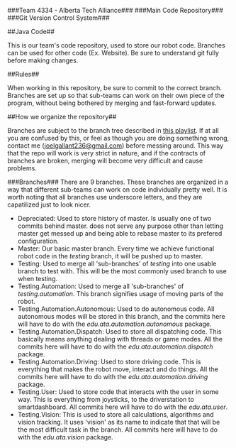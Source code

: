 ###Team 4334 - Alberta Tech Alliance###
###Main Code Repository###
###Git Version Control System###

##Java Code##

This is our team's code repository, used to store our robot code. Branches can be used for other code (Ex. Website). Be sure to understand git fully before making changes.

##Rules##

When working in this repository, be sure to commit to the correct branch. Branches are set up so that sub-teams can work on their own piece of the program, without being bothered by merging and fast-forward updates.

##How we organize the repository##

Branches are subject to the branch tree described in [this playlist](http://www.youtube.com/playlist?list=PLZFDww2a5yeaUMOpYJCpqeZ4K89QTB7s0). If at all you are confused by this, or feel as though you are doing something wrong, contact me (joelgallant236@gmail.com) before messing around. This way that the repo will work is very strict in nature, and if the contracts of branches are broken, merging will become very difficult and cause problems.

###Branches###
There are 9 branches. These branches are organized in a way that different sub-teams can work on code individually pretty well.
It is worth noting that all branches use underscore letters, and they are capatilized just to look nicer.

* Depreciated: Used to store history of master. Is usually one of two commits behind master. does not serve any purpose other than letting master get messed up and being able to rebase master to its prefered configuration.
* Master: Our basic master branch. Every time we achieve functional robot code in the _testing_ branch, it will be pushed up to master.
* Testing: Used to merge all 'sub-branches' of _testing_ into one usable branch to test with. This will be the most commonly used branch to use when testing.
* Testing.Automation: Used to merge all 'sub-branches' of _testing.automation_. This branch signifies usage of moving parts of the robot.
* Testing.Automation.Autonomous: Used to do autonomous code. All autonomous modes will be stored in this branch, and the commits here will have to do with the _edu.ata.automation.autonomous_ package.
* Testing.Automation.Dispatch: Used to store all dispatching code. This basically means anything dealing with threads or game modes. All the commits here will have to do with the _edu.ata.automation.dispatch_ package.
* Testing.Automation.Driving: Used to store driving code. This is everything that makes the robot move, interact and do things. All the commits here will have to do with the _edu.ata.automation.driving_ package.
* Testing.User: Used to store code that interacts with the user in some way. This is everything from joysticks, to the driverstation to smartdashboard. All commits here will have to do with the _edu.ata.user_.
* Testing.Vision: This is used to store all calculations, algorithms and vision tracking. It uses 'vision' as its name to indicate that that will be the most difficult task in the branch. All commits here will have to do with the _edu.ata.vision_ package.

